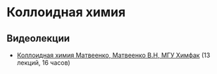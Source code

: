# Коллоидная химия

## Видеолекции

* [Коллоидная химия Матвеенко, Матвеенко В.Н, МГУ Химфак](https://teach-in.ru/course/colloid-chemistry) (13 лекций, 16 часов)

